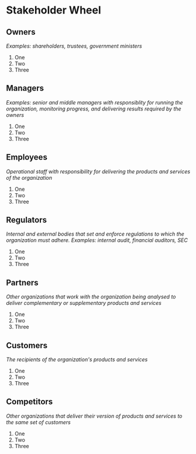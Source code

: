 # Stakeholder Wheel

## Owners

_Examples: shareholders, trustees, government ministers_

1. One
2. Two
3. Three

## Managers

_Examples: senior and middle managers with responsiblity for running the organization, monitoring progress, and delivering results required by the owners_

1. One
2. Two
3. Three

## Employees

_Operational staff with responsibility for delivering the products and services of the organization_

1. One
2. Two
3. Three

## Regulators

_Internal and external bodies that set and enforce regulations to which the organization must adhere. Examples: internal audit, financial auditors, SEC_

1. One
2. Two
3. Three

## Partners

_Other organizations that work with the organization being analysed to deliver complementary or supplementary products and services_

1. One
2. Two
3. Three

## Customers

_The recipients of the organization's products and services_

1. One
2. Two
3. Three

## Competitors

_Other organizations that deliver their version of products and services to the same set of customers_

1. One
2. Two
3. Three
